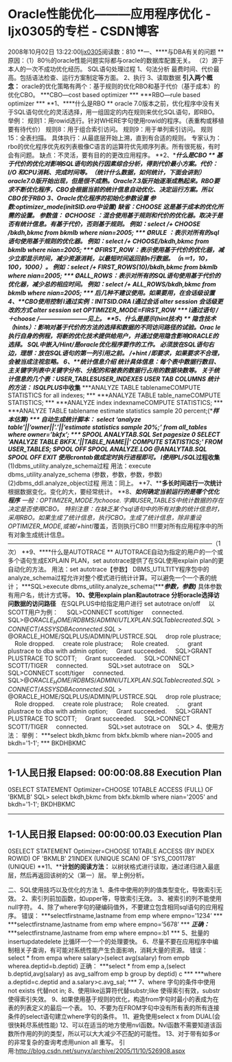 # Oracle性能优化―――应用程序优化 - ljx0305的专栏 - CSDN博客
2008年10月02日 13:22:00[ljx0305](https://me.csdn.net/ljx0305)阅读数：810
**一、****与DBA有关的问题 **
原因：（1）80％的oracle性能问题实际都与oracle的数据库配置无关。
（2）源于本人的一次不成功优化经历。
SQL语句处理过程
1、句法分析
最费时间、代价最高。包括语法检查、运行方案制定等方面。
2、执行
3、读取数据
**引入两个概念：**
oracle的优化策略有两个：基于规则的优化RBO和基于代价（基于成本）的优化CBO。
***CBO—cost based optimizer ***
***RBO—rule based optimizer ***
**1、****什么是RBO **
oracle 7.0版本之前，优化程序中没有关于SQL语句优化的灵活选择，用一组固定的内在规则来优化SQL语句，即RBO。举例：
规则1：用rowid选行。针对WHERE字句使用rowid的程序。（表重构或移植要有待代价）
规则8：用于组合索引访问。
规则9：用于单列索引访问。
规则15：全表扫描。
具体执行：从最底层开始上溯，直到有合适的规则。
专家认为：rbo的优化程序优先权列表极像C语言的运算符优先顺序列表。所有很死板，有时会有问题。
缺点：不灵活，要有目的的更改应用程序。
**2、****什么是CBO **
基于代价的优化对影响SQL语句的执行因素综合分析，得到代价最小方案。代价：I/O 和CPU消耗、完成时间等。（统计什么数据，如何统计，下面会讲到）
oracle7.0版开始出现，但是很不成熟。Oracle7.3版开始逐渐成熟起来。RBO要求不断优化程序，CBO会根据当前的统计信息自动优化、决定运行方案。所以CBO优于RBO
**3、****Oracle****优化程序的初始化参数设置**
参数:optimizer_mode(initSID.ora中设置) 缺省：CHOOSE 这是基于成本的优化所需的设置。
参数值：
ØCHOOSE ：混合使用基于规则和代价的优化器。取决于是否有统计信息。有基于代价，否则基于规则。
例如：***select /*+ CHOOSE */bkdh,bkmc from bkmlb where nian=2005; ***
ØRULE ：表示对所有的sql语句使用基于规则的优化器。
例如：***select /*+ CHOOSE*/bkdh,bkmc from bkmlb where nian=2005; ***
ØFIRST_ROW：表示使用基于代价的优化器，减少立即显示时间，减少资源消耗，以最短时间返回前n行数据。（n＝1，10，100，1000）。
例如：***select /*+ FIRST_ROWS(10)*/bkdh,bkmc from bkmlb where nian=2005; ***
ØALL_ROWS：表示对所有的SQL语句使用基于代价的优化器，减少总的相应时间。
例如：***select /*+ ALL_ROWS*/bkdh,bkmc from bkmlb where nian=2005; ***
后几种不建议使用。如果要用，在会话级设置
4、**CBO****使用控制**
l通过实例：INITSID.ORA
l通过会话 alter session
会话级更改的方式
***alter session set OPTIMIZER_MODE=FIRST_ROW ***
l通过语句 /* ＋choose */――――――――见上。
**5、****什么是提示(hint****技术) **
隐含技术（hints）：影响对基于代价的方法的选择和数据的不同访问路径的试验。Orac le执行自身的例程，将新的优化技术提供给用户，并通过使用隐含影响ORACLE的选择。
SQL中嵌入/*Hint*/是oracle优化程序要作的工作。
必须放在SQL语句右边，理想：放在SQL语句的第一列引用之前。
/*+hint */即要求，如果要求不合理，会被当成注视忽略。
**6、****统计信息介绍**
统计具体信息：每个表中数据行数目、主关键字列表中关键字分布、分配的和被表的数据行占用的数据块数等。
关于统计信息的几个表：***USER_TABLESUSER_INDEXES USER TAB COLUMNS***
**统计的方法：**
l**SQLPLUS****中收集**
***ANALYZE TABLE tablenameCOMPUTE STATISTICS for all indexes; ***
***ANALYZE TABLE table_nameCOMPUTE STATISTICS; ***
***ANALYZE index indexnameCOMPUTE STATISTICS; ***
***ANALYZE TABLE tablename estimate statistics sample 20 percent;(******样本估算) ***
自动生成统计脚本：
***select ‘analyze table’||’owner||’.’||’estimate statistics sample 20%;’ from all_tables where owner=’bkfx’; ***
SPOOL ANALYTAB.SQL 
Set pagesize 0
SELECT 'ANALYZE TABLE BKFX.'||TABLE_NAME||' COMPUTE STATISTICS;' FROM USER_TABLES; 
SPOOL OFF 
SPOOL ANALYZE.LOG 
@ANALYTAB.SQL 
SPOOL OFF 
EXIT 
使用crontab做成定时执行进程即可。
l**使用PL/SQL****过程收集**
(1)dbms_utility.analyze_schema过程
用法：execute dbms_utility.analyze_schema (参数，参数，参数，参数)
(2)dbms_ddl.analyze_object过程
用法：同上。
**7、****多长时间进行一次统计**
根据数据变化。变化的大，要经常统计。
**8、****如何确定当前运行的是哪个优化程序**
一般：OPTIMIZER_MODE为choose.
字典USER_TABLES中统计数据的存在决定是否使用CBO。
特别注意：在缺乏某个sql语句中的所有对象的统计信息时，采用RBO。如果生成了统计信息，执行CBO。生成了统计信息，除非重设OPTIMIZER_MODE,或被/*+hint*/覆盖，否则执行CBO
!!!!要对所有应用程序中的所有对象生成统计信息。
――――――――――――――――――――――――――――――――――（1次）
**9、****什么是AUTOTRACE **
AUTOTRACE自动为指定的用户的一个或多个语句生成EXPLAIN PLAN，set autotrace提供了在SQL使用explain plan的更自动化的方法。
用法：set autotrace【参数】
DBMS_UTILTITY程序包中的analyze_schema过程允许对整个模式进行统计计算。可以避免一个一个表的统计；
***SQL>execute dbms_utility.analyze_schema(******参数，参数)***
具体参数有用户名，统计方式等。
**10、****使用explain plan****和autotrace ****分析oracle****选择访问数据的访问路径**
  在SQLPLUS中给指定用户进行 set autotrace on/off
    以SCOTT用户为例： 
    SQL>CONNECT scott/tiger 
    connected.
    SQL>@$ORACLE_HOME/RDBMS/ADMIN/UTLXPLAN.SQL 
    Table created.
    SQL>CONNECT / AS SYSDBA 
    connected.
    SQL>@$ORACLE_HOME/SQLPLUS/ADMIN/PLUSTRCE.SQL 
    drop role plustrace;
    Role dropped.
    create role plustrace;
    Role created.
    .
    grant plustrace to dba with admin option;
    Grant succeeded.
    SQL>GRANT PLUSTRACE TO SCOTT; 
    Grant succeeded.
    SQL>CONNECT SCOTT/TIGER
    connected.        
    SQL>set autotrace on
    SQL>
    SQL>CONNECT scott/tiger 
    connected.
    SQL>@$ORACLE_HOME/RDBMS/ADMIN/UTLXPLAN.SQL 
    Table created.
    SQL>CONNECT / AS SYSDBA 
    connected.
    SQL>@$ORACLE_HOME/SQLPLUS/ADMIN/PLUSTRCE.SQL 
    drop role plustrace;
    Role dropped.
    create role plustrace;
    Role created.
    .
    grant plustrace to dba with admin option;
    Grant succeeded.
    SQL>GRANT PLUSTRACE TO SCOTT; 
    Grant succeeded.
    SQL>CONNECT SCOTT/TIGER
    connected.        
    SQL>set autotrace on
    SQL>
4、使用方法：
举例：
***select bkdh,bkmc from bkfx.bkmlb where nian=2005 and bkdh='1-1'; ***
BKDHBKMC
------- ------------------------------------------------------------
1-1人民日报
Elapsed: 00:00:08.88
Execution Plan
----------------------------------------------------------
0SELECT STATEMENT Optimizer=CHOOSE
10TABLE ACCESS (FULL) OF 'BKMLB'
SQL> select bkdh,bkmc from bkfx.bkmlb where nian='2005' and bkdh='1-1';
BKDHBKMC
------- ------------------------------------------------------------
1-1人民日报
Elapsed: 00:00:00.03
Execution Plan
----------------------------------------------------------
0SELECT STATEMENT Optimizer=CHOOSE
10TABLE ACCESS (BY INDEX ROWID) OF 'BKMLB'
21INDEX (UNIQUE SCAN) OF 'SYS_C0011781' (UNIQUE)
**11、****计划的阅读方法：**
以树状格式进行读取，通过递归进入最底层，然后再返回该树的父（第一）层。
举上例分析。

二、SQL使用技巧以及优化的方法
1、条件中使用的列的值类型变化，导致索引无效。
2、索引列前加函数，如upper等，导致索引无效。
3、被索引的列不能使用null字符。
4、除了where字句的硬编码值外，不要建立包含相同sql语句的应用程序。
错误：
***selectfirstname,lastname from emp where empno=’1234’ ***
***selectfirstname,lastname from emp where empno=’5678’ ***
***正确：***
***selectfirstname,lastname from emp where empno=:b1 ***
5、批量的insertupdatedelete 比循环一个一个的处理要快。
6、尽量不要在应用程序中编制相关子查询，有可能对系统性能产生负面影响，消耗大量的资源。
错误：
select * from empa where salary>(select avg(salary) from empb wherea.deptid=b.deptid)
正确：
***select * from emp a,(select b.deptid,avg(salary) as avg_salfrom emp b group by deptid) c ***
***where a.deptid=c.deptid and a.salary>c.avg_sal; ***
7、where 字句的条件中使用not exists 代替not in;
8、使用like运算符代替substr;like 使得索引有效，substr使得索引失效。
9、如果使用基于规则的优化，构造from字句时最小的表成为在表的列表定义的最后一个表。
10、不要为在FROM字句中没有所有表的所有连接条件的select语句建立where字句的条件。
11、避免使用select x from DUAL(会很快耗尽系统性能)
12、可以在适当的地方使用nvl函数。Nvl函数不需要知道该函数所作用的列的类型，所以可以大大减少不匹配的可能性。
13、对于带有如多or的非常复杂的查询考虑用union all 重写。
引用:http://blog.csdn.net/sunyx/archive/2005/11/10/526908.aspx
